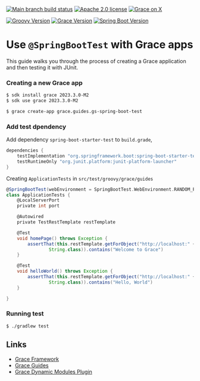 [![Main branch build status](https://github.com/grace-guides/gs-spring-boot-test/workflows/Grace%20CI/badge.svg?style=flat)](https://github.com/grace-guides/gs-spring-boot-test/actions?query=workflow%3A%Grace+CI%22)
[![Apache 2.0 license](https://img.shields.io/badge/License-APACHE%202.0-green.svg?logo=APACHE&style=flat)](https://opensource.org/licenses/Apache-2.0)
[![Grace on X](https://img.shields.io/twitter/follow/graceframework?style=social)](https://twitter.com/graceframework)

[![Groovy Version](https://img.shields.io/badge/Groovy-4.0.26-blue?style=flat&color=4298b8)](https://groovy-lang.org/releasenotes/groovy-4.0.html)
[![Grace Version](https://img.shields.io/badge/Grace-2023.3.0-blue?style=flat&color=f49b06)](https://github.com/graceframework/grace-framework/releases/tag/v2023.3.0-M2)
[![Spring Boot Version](https://img.shields.io/badge/Spring_Boot-3.3.10-blue?style=flat&color=6db33f)](https://github.com/spring-projects/spring-boot/releases/tag/v3.3.10)

# Use `@SpringBootTest` with Grace apps

This guide walks you through the process of creating a Grace application and then testing it with JUnit.

### Creating a new Grace app

```bash
$ sdk install grace 2023.3.0-M2
$ sdk use grace 2023.3.0-M2

$ grace create-app grace.guides.gs-spring-boot-test
```

### Add test dpendency

Add dependency `spring-boot-starter-test` to `build.grade`,

```gradle
dependencies {
    testImplementation "org.springframework.boot:spring-boot-starter-test"
    testRuntimeOnly "org.junit.platform:junit-platform-launcher"
}
```

Creating `ApplicationTests` in `src/test/groovy/grace/guides`

```groovy
@SpringBootTest(webEnvironment = SpringBootTest.WebEnvironment.RANDOM_PORT)
class ApplicationTests {
    @LocalServerPort
    private int port

    @Autowired
    private TestRestTemplate restTemplate

    @Test
    void homePage() throws Exception {
        assertThat(this.restTemplate.getForObject("http://localhost:" + port + "/",
                String.class)).contains("Welcome to Grace")
    }

    @Test
    void helloWorld() throws Exception {
        assertThat(this.restTemplate.getForObject("http://localhost:" + port + "/hello",
                String.class)).contains("Hello, World")
    }

}
```

### Running test

```bash
$ ./gradlew test
```


## Links

- [Grace Framework](https://github.com/graceframework/grace-framework)
- [Grace Guides](https://github.com/grace-guides)
- [Grace Dynamic Modules Plugin](https://github.com/grace-plugins/grace-dynamic-modules)
